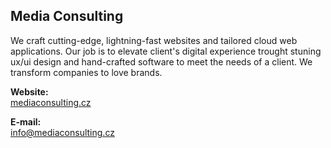 ## Media Consulting

We craft cutting-edge, lightning-fast websites and tailored cloud web applications. Our job is to elevate client's digital experience trought stuning ux/ui design and hand-crafted software to meet the needs of a client. We transform companies to love brands.

**Website:** \
[mediaconsulting.cz](https://www.mediaconsulting.cz)

**E-mail:** \
[info@mediaconsulting.cz](mailto:info@mediaconsulting.cz)
